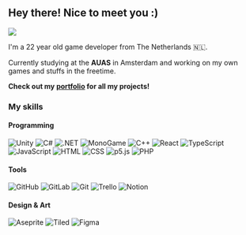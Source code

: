 ## Hey there! Nice to meet you :) 

![](https://komarev.com/ghpvc/?username=pprmsk)

I'm a 22 year old game developer from The Netherlands 🇳🇱. 

Currently studying at the **AUAS** in Amsterdam and working on my own games and stuffs in the freetime.

**Check out my [portfolio](https://gijssoeteman.com) for all my projects!**

### My skills

#### Programming
<p>
   <img alt="Unity" src="https://img.shields.io/badge/Unity-black?logo=unity"/>
  <img alt="C#" src="https://img.shields.io/badge/C%23-239120?logo=c-sharp&logoColor=white"/>
  <img alt=".NET" src="https://img.shields.io/badge/.NET-512BD4?logo=dotnet&logoColor=white"/>
  <img alt="MonoGame" src="https://img.shields.io/badge/MonoGame-E73C00?logo=monogame&logoColor=white"/>
  <img alt="C++" src="https://img.shields.io/badge/C++-00599C?logo=cplusplus&logoColor=white"/>
  <img alt="React" src="https://img.shields.io/badge/React-20232A?logo=react&logoColor=61DAFB"/>
  <img alt="TypeScript" src="https://img.shields.io/badge/TypeScript-3178C6?logo=typescript&logoColor=white"/>
  <br>
  <img alt="JavaScript" src="https://img.shields.io/badge/JavaScript-F7DF1E?logo=javascript&logoColor=black"/>
  <img alt="HTML" src="https://img.shields.io/badge/HTML5-E34F26?logo=html5&logoColor=white"/>
  <img alt="CSS" src="https://img.shields.io/badge/CSS3-1572B6?logo=css&logoColor=white"/>
  <img alt="p5.js" src="https://img.shields.io/badge/p5.js-ED225D?logo=p5dotjs&logoColor=white"/>
  <img alt="PHP" src="https://img.shields.io/badge/PHP-777BB4?logo=php&logoColor=white"/>
</p>

#### Tools
<p>
  <img alt="GitHub" src="https://img.shields.io/badge/GitHub-181717?logo=github&logoColor=white"/>
  <img alt="GitLab" src="https://img.shields.io/badge/GitLab-FC6D26?logo=gitlab&logoColor=white"/>
  <img alt="Git" src="https://img.shields.io/badge/Git-F05032?logo=git&logoColor=white"/>
  <img alt="Trello" src="https://img.shields.io/badge/Trello-0052CC?logo=trello&logoColor=white"/>
  <img alt="Notion" src="https://img.shields.io/badge/Notion-000000?logo=notion&logoColor=white"/>
</p>

#### Design & Art
<p>
  <img alt="Aseprite" src="https://img.shields.io/badge/Aseprite-FF4D00?logo=aseprite&logoColor=white"/>
  <img alt="Tiled" src="https://img.shields.io/badge/Tiled-0093D1?logo=tiled&logoColor=white"/>
  <img alt="Figma" src="https://img.shields.io/badge/Figma-F24E1E?logo=figma&logoColor=white"/>
</p>
